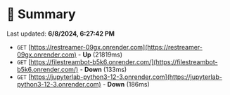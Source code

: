 # 📖 Summary
Last updated: **6/8/2024, 6:27:42 PM**

- `GET` [https://restreamer-09gx.onrender.com](https://restreamer-09gx.onrender.com) - **Up** (21819ms)
- `GET` [https://filestreambot-b5k6.onrender.com/](https://filestreambot-b5k6.onrender.com/) - **Down** (133ms)
- `GET` [https://jupyterlab-python3-12-3.onrender.com](https://jupyterlab-python3-12-3.onrender.com) - **Down** (186ms)
